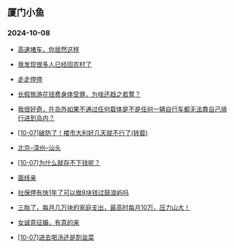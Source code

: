 ## 厦门小鱼 
### 2024-10-08

+ [高速堵车，你居然这样](http://bbs.xmfish.com/read-htm-tid-18249181.html)

+ [我发现很多人已经回农村了](http://bbs.xmfish.com/read-htm-tid-18249177.html)

+ [走走停停](http://bbs.xmfish.com/read-htm-tid-18249126.html)

+ [长假旅游花钱费身体受罪，为啥还趋之若鹜？](http://bbs.xmfish.com/read-htm-tid-18249174.html)

+ [我很好奇，在岛外如果不通过任何载体是不是任何一辆自行车都无法靠自己骑行进到岛内？](http://bbs.xmfish.com/read-htm-tid-18249231.html)

+ [[10-07]破防了！楼市大利好几天就不行了(转载)](http://bbs.xmfish.com/read-htm-tid-18249196.html)

+ [北京–漳州–汕头](http://bbs.xmfish.com/read-htm-tid-18249132.html)

+ [[10-07]为什么就存不下钱呢？](http://bbs.xmfish.com/read-htm-tid-18249173.html)

+ [面线亲](http://bbs.xmfish.com/read-htm-tid-18249142.html)

+ [社保停有快1年了可以做8块钱过鼓浪屿吗](http://bbs.xmfish.com/read-htm-tid-18249207.html)

+ [三胎了，每月几万块的家庭支出，最高时每月10万，压力山大！](http://bbs.xmfish.com/read-htm-tid-18249274.html)

+ [女诚意征婚，有意的来](http://bbs.xmfish.com/read-htm-tid-18249233.html)

+ [[10-07]进去喝汤还是割韭菜](http://bbs.xmfish.com/read-htm-tid-18249261.html)

